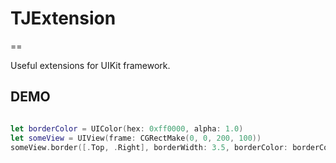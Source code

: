 # TJExtension

==

Useful extensions for UIKit framework.


## DEMO

```swift

let borderColor = UIColor(hex: 0xff0000, alpha: 1.0)
let someView = UIView(frame: CGRectMake(0, 0, 200, 100))
someView.border([.Top, .Right], borderWidth: 3.5, borderColor: borderColor)
```

